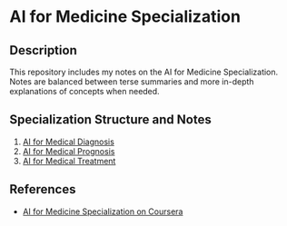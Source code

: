 # AI for Medicine Specialization

## Description

This repository includes my notes on the AI for Medicine Specialization. Notes are balanced between terse summaries and more in-depth explanations of concepts when needed.

## Specialization Structure and Notes

1. [AI for Medical Diagnosis](Notes/AI%20for%20Medical%20Diagnosis.md)
2. [AI for Medical Prognosis](Notes/AI%20for%20Medical%20Prognosis.md)
3. [AI for Medical Treatment](Notes/AI%20for%20Medical%20Treatment.md)

## References

- [AI for Medicine Specialization on Coursera](https://www.coursera.org/specializations/ai-for-medicine)
